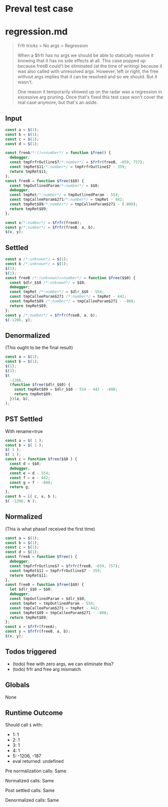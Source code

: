# Preval test case

# regression.md

> Frfr tricks > No args > Regression
>
> When a $frfr has no args we should be able to statically resolve it
> knowing that it has no side effects at all.
> This case popped up because freeB could't be eliminated (at the time 
> of writing) because it was also called with unresolved args.
> However, left or right, the free without args implies that it can be
> resolved and so we should. But it wasn't.
>
> One reason it temporarily showed up on the radar was a regression in
> excessive arg pruning. Once that's fixed this test case won't cover
> the real case anymore, but that's an aside.

## Input

`````js filename=intro
const a = $(1);
const b = $(1);
const c = $(1);
const d = $(1);

const freeA/*:()=>number*/ = function $free() {
  debugger;
  const tmpFrfrOutline$7/*:number*/ = $frfr(freeB, -659, 757);
  const tmpRet$11/*:number*/ = tmpFrfrOutline$7 - 359;
  return tmpRet$11;
};
const freeB = function $free($$0) {
  const tmpOutlinedParam/*:number*/ = $$0;
  debugger;
  const tmpRet/*:number*/ = tmpOutlinedParam - 554;
  const tmpCalleeParam$271/*:number*/ = tmpRet - 442;
  const tmpRet$89/*:number*/ = tmpCalleeParam$271 - (-808);
  return tmpRet$89;
};

const x/*:number*/ = $frfr(freeA);
const y/*:number*/ = $frfr(freeB, a, b);
$(x, y);
`````


## Settled


`````js filename=intro
const a /*:unknown*/ = $(1);
const b /*:unknown*/ = $(1);
$(1);
$(1);
const freeB /*:(unknown)=>number*/ = function $free($$0) {
  const $dlr_$$0 /*:unknown*/ = $$0;
  debugger;
  const tmpRet /*:number*/ = $dlr_$$0 - 554;
  const tmpCalleeParam$271 /*:number*/ = tmpRet - 442;
  const tmpRet$89 /*:number*/ = tmpCalleeParam$271 - -808;
  return tmpRet$89;
};
const y /*:number*/ = $frfr(freeB, a, b);
$(-1206, y);
`````


## Denormalized
(This ought to be the final result)

`````js filename=intro
const a = $(1);
const b = $(1);
$(1);
$(1);
$(
  -1206,
  (function $free($dlr_$$0) {
    const tmpRet$89 = $dlr_$$0 - 554 - 442 - -808;
    return tmpRet$89;
  })(a, b),
);
`````


## PST Settled
With rename=true

`````js filename=intro
const a = $( 1 );
const b = $( 1 );
$( 1 );
$( 1 );
const c = function $free($$0 ) {
  const d = $$0;
  debugger;
  const e = d - 554;
  const f = e - 442;
  const g = f - -808;
  return g;
};
const h = i( c, a, b );
$( -1206, h );
`````


## Normalized
(This is what phase1 received the first time)

`````js filename=intro
const a = $(1);
const b = $(1);
const c = $(1);
const d = $(1);
const freeA = function $free() {
  debugger;
  const tmpFrfrOutline$7 = $frfr(freeB, -659, 757);
  const tmpRet$11 = tmpFrfrOutline$7 - 359;
  return tmpRet$11;
};
const freeB = function $free($$0) {
  let $dlr_$$0 = $$0;
  debugger;
  const tmpOutlinedParam = $dlr_$$0;
  const tmpRet = tmpOutlinedParam - 554;
  const tmpCalleeParam$271 = tmpRet - 442;
  const tmpRet$89 = tmpCalleeParam$271 - -808;
  return tmpRet$89;
};
const x = $frfr(freeA);
const y = $frfr(freeB, a, b);
$(x, y);
`````


## Todos triggered


- (todo) free with zero args, we can eliminate this?
- (todo) frfr and free arg mismatch


## Globals


None


## Runtime Outcome


Should call `$` with:
 - 1: 1
 - 2: 1
 - 3: 1
 - 4: 1
 - 5: -1206, -187
 - eval returned: undefined

Pre normalization calls: Same

Normalized calls: Same

Post settled calls: Same

Denormalized calls: Same
